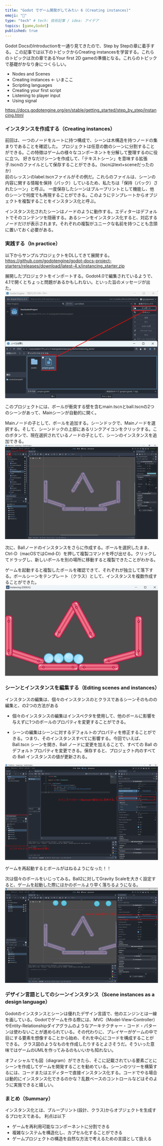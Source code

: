 ```yaml
---
title: "Godot でゲーム開発がしてみたい 6 (Creating instances)"
emoji: "💨"
type: "tech" # tech: 技術記事 / idea: アイデア
topics: [game,Godot]
published: true
---
```

Godot DocsのIntroductionを一通り見てきたので、Step by Stepの章に着手する。
この記事では以下のトピックからCreating instancesを学習する。これらのトピックは次の章であるYour first 2D gameの準備となる。これらのトピックで基礎がかなり身につくらしい。
- Nodes and Scenes
- Creating instances ← いまここ
- Scripting languages
- Creating your first script
- Listening to player input
- Using signal

https://docs.godotengine.org/en/stable/getting_started/step_by_step/instancing.html
  
### インスタンスを作成する（Creating instances）

前回は、一つのノードをルートに持つ構成で、シーンは木構造を持つノードの集まりであることを確認した。
プロジェクトは任意の数のシーンに分割することができる。この特徴はゲームの様々なコンポーネントを分解して整理するのに役に立つ。
好きなだけシーンを作成して、「テキストシーン」を意味する拡張子.tscnのファイルとして保存することができる。（tscnはtext+sceneだったのか）  
前のレッスンのlabel.tscnファイルがその例だ。これらのファイルは、シーンの内容に関する情報を保持（パック）しているため、私たちは「保持（パック）されたシーン」と呼ぶ。
一度保存したシーンはブループリントとして機能し、他のシーンで何度でも再現することができる。このようにテンプレートからオブジェクトを複製することをインスタンス化と呼ぶ。

インスタンス化されたシーンはノードのように動作する。エディターはデフォルトでそのコンテンツを隠蔽する。あるシーンをインスタンス化すると、対応するノードだけが表示されます。それぞれの複製がユニークな名前を持つことも念頭に置いておく必要がある。

### 実践する（In practice）
以下からサンプルプロジェクトをDLしてきて展開する。
https://github.com/godotengine/godot-docs-project-starters/releases/download/latest-4.x/instancing_starter.zip

展開したプロジェクトをインポートする。Godot4.0で編集されているようで、4.1で開くとちょっと問題があるかもしれない。といった旨のメッセージが出た。
![Alt text](/images/articles/godot-tutorial6/importproject.png)

このプロジェクトには、ボールが衝突する壁を含むmain.tscnとball.tscnの2つのシーンがあって、Mainシーンが自動的に開く。

Mainノードの子として、ボールを追加する。シーンドックで、Mainノードを選択する。そして、シーンドックの上部にあるリンクアイコンをクリックする。このボタンで、現在選択されているノードの子として、シーンのインスタンスを追加できる。
![Alt text](/images/articles/godot-tutorial6/Main.png)


次に、Ballノードのインスタンスをさらに作成する。ボールを選択したまま、Ctrl-D（macOSではCmd-D）を押して複製コマンドを呼び出せる。クリックしてドラッグし、新しいボールを別の場所に移動すると複製できたことがわかる。

ゲームを起動すると複製したボールを確認できて、それぞれが独立して落下する。ボールシーンをテンプレート（クラス）として、インスタンスを複数作成することができた。
![Alt text](/images/articles/godot-tutorial6/multi-balls.png)

### シーンとインスタンスを編集する（Editing scenes and instances）

インスタンスの編集は、個々のインスタンスのとクラスであるシーンそのものの編集と、の2つの方法がある

- 個々のインスタンスの編集はインスペクタを使用して、他のボールに影響を与えずに1つのボールのプロパティを変更することができる。

- シーンの編集はシーンに対するデフォルトのプロパティを修正することができる。つまり、そのインスタンスすべてに影響する。今回でいえば、Ball.tscn シーンを開き、Ball ノードに変更を加えることで、すべての Ball のデフォルトプロパティを変更できる。保存すると、プロジェクト内のすべての Ball インスタンスの値が更新される。

![Alt text](/images/articles/godot-tutorial6/inspector.png)

ゲームを再起動するとボールがはねるようになった！！

次は個々のボールをいじってみる。Ball2に対してGravity Scaleを大きく設定すると、ゲームを起動した際にほかのボールより早く落ちるようになる。
![Alt text](/images/articles/godot-tutorial6/GravityScale.png)

### デザイン言語としてのシーンインスタンス（Scene instances as a design language）

Godotのインスタンスとシーンは優れたデザイン言語で、他のエンジンとは一線を画している。Godotでゲームを作る際には、MVC（Model-View-Controller）やEntity-Relationshipダイアグラムのようなアーキテクチャー・コード・パターンは使わないことが進められている。その代わりに、プレイヤーがゲームの中で目にする要素を想像することから始め、それを中心にコードを構成することができる。
クラス図のようなものを作成したりするとよさそうだ。そういった意味ではゲームのUMLを作ってみるのもいいかも知れない。

オフィシャルでも図（diagram）ができたら、そこに記載されている要素ごとにシーンを作成してゲームを開発することを勧めている。シーンのツリーを構築するには、コードまたはエディターで直接インスタンス化する。コードでやる場合は動的にインスタンス化できるのかな？乱数ベースのコントロールなどはそのように実施できると嬉しい。

### まとめ（Summary）
インスタンス化とは、ブループリント(設計、クラス)からオブジェクトを生成するプロセスである。
利点は以下
- ゲームを再利用可能なコンポーネントに分割できる
- 複雑なシステムを構造化し、カプセル化することができる
- ゲームプロジェクトの構造を自然な方法で考えるための言語として扱える